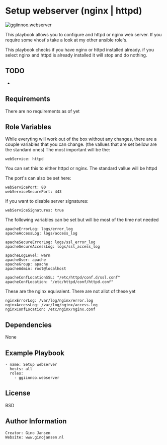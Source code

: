 Setup webserver (nginx | httpd)
=========

![ggiinnoo.webserver](https://github.com/ggiinnoo/ansible-role-webserver/workflows/Ansible%20role%20webserver/badge.svg)

This playbook allows you to configure and httpd or nginx web server.
If you require some vhost's take a look at my other ansible role's.

This playbook checks if you have nginx or httpd installed already. if you select nginx and httpd is already installed it will stop and do nothing.

TODO
----
-

Requirements
------------

There are no requirements as of yet


Role Variables
--------------

While everyting will work out of the box without any changes, there are a couple variables that you can change. (the vallues that are set bellow are the standard ones)
The most important will be the:

	webService: httpd
You can set this to either httpd or nginx. The standard vallue will be httpd

The port's can also be set here:

	webServicePort: 80
	webServiceSecurePort: 443

If you want to disable server signatures:

	webServiceSignatures: true

The following variables can be set but will be most of the time not needed

	apacheErrorLog: logs/error_log
	apacheAccessLog: logs/access_log

	apacheSecureErrorLog: logs/ssl_error_log
	apacheSecureAccessLog: logs/ssl_access_log

	apacheLogLevel: warn
	apacheUser: apache
	apacheGroup: apache
	apacheAdmin: root@localhost

	apacheConfLocationSSL: "/etc/httpd/conf.d/ssl.conf"
	apacheConfLocation: "/etc/httpd/conf/httpd.conf"


These are the nginx equivalent. There are not allot of these yet

	nginxErrorLog: /var/log/nginx/error.log
	nginxAccessLog: /var/log/nginx/access.log
	nginxConfLocation: /etc/nginx/nginx.conf


Dependencies
------------

None

Example Playbook
----------------

    - name: Setup webserver
      hosts: all
      roles:
        - ggiinnoo.webserver

License
-------

BSD

Author Information
------------------

    Creator: Gino Jansen
    Website: www.ginojansen.nl
